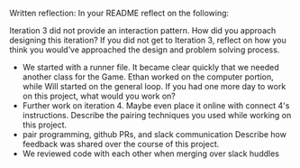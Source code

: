 Written reflection:
In your README reflect on the following:

Iteration 3 did not provide an interaction pattern. How did you approach designing this iteration? If you did not get to Iteration 3, reflect on how you think you would’ve approached the design and problem solving process.
 - We started with a runner file.  It became clear quickly that we needed another class for the Game.  Ethan worked on the computer portion, while Will started on the general loop.
If you had one more day to work on this project, what would you work on?
 - Further work on iteration 4. Maybe even place it online with connect 4's instructions.
Describe the pairing techniques you used while working on this project.
 - pair programming, github PRs, and slack communication
Describe how feedback was shared over the course of this project.
 - We reviewed code with each other when merging over slack huddles
